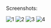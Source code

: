 Screenshots:

![1](https://cloud.githubusercontent.com/assets/27139870/26601592/246e4a8e-4589-11e7-9437-a723f878e821.jpg)
![2](https://cloud.githubusercontent.com/assets/27139870/26601591/246dc514-4589-11e7-81b0-a01de05447ae.jpg)
![3](https://cloud.githubusercontent.com/assets/27139870/26601593/246ea498-4589-11e7-9141-d2117c9a9cce.jpg)
![4](https://cloud.githubusercontent.com/assets/27139870/26601594/248cf5a6-4589-11e7-9a8b-0c7dad6a22f6.jpg)
